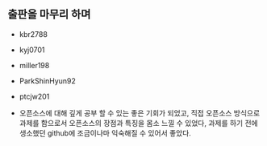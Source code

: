## 출판을 마무리 하며

* kbr2788

* kyj0701

* miller198

* ParkShinHyun92

* ptcjw201
 * 오픈소스에 대해 깊게 공부 할 수 있는 좋은 기회가 되었고, 직접 오픈소스 방식으로 과제를 함으로서 오픈소스의 장점과 특징을 몸소 느낄 수 있었다, 과제를 하기 전에 생소했던 github에 조금이나마 익숙해질 수 있어서 좋았다.
